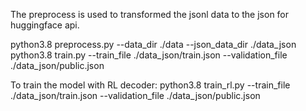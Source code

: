 The preprocess is used to transformed the jsonl data to the json for huggingface api.

python3.8 preprocess.py --data_dir ./data --json_data_dir ./data_json
python3.8 train.py --train_file ./data_json/train.json --validation_file ./data_json/public.json 

To train the model with RL decoder:
python3.8 train_rl.py --train_file ./data_json/train.json --validation_file ./data_json/public.json 